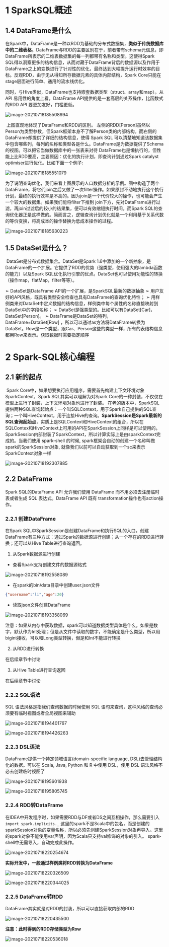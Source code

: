 # 1 SparkSQL概述



## 1.4 DataFrame是什么

​		在Spark中，DataFrame是一种以RDD为基础的分布式数据集，**类似于传统数据库中的二维表格**。DataFrame与RDD的主要区别在于，前者带有schema元信息，即DataFrame所表示的二维表数据集的每一列都带有名称和类型。这使得Spark SQL得以洞察更多的结构信息，从而对藏于DataFrame背后的数据源以及作用于DataFrame之上的变换进行了针对性的优化，最终达到大幅提升运行时效率的目标。反观RDD，由于无从得知所存数据元素的具体内部结构，Spark Core只能在stage层面进行简单、通用的流水线优化。

​		同时，与Hive类似，DataFrame也支持嵌套数据类型（struct、array和map）。从 API 易用性的角度上看，DataFrame API提供的是一套高层的关系操作，比函数式的RDD API 要更加友好，门槛更低。

![image-20210718185508994](https://gitee.com/wnboy/pic_bed/raw/master/img/image-20210718185508994.png)

​		上图直观地体现了DataFrame和RDD的区别。
​		左侧的RDD[Person]虽然以Person为类型参数，但Spark框架本身不了解Person类的内部结构。而右侧的DataFrame却提供了详细的结构信息，使得 Spark SQL 可以清楚地知道该数据集中包含哪些列，每列的名称和类型各是什么。
​		DataFrame是为数据提供了Schema的视图。可以把它当做数据库中的一张表来对待
DataFrame也是懒执行的，但性能上比RDD要高，主要原因：优化的执行计划，即查询计划通过Spark catalyst optimiser进行优化。比如下面一个例子:

![image-20210718185551079](https://gitee.com/wnboy/pic_bed/raw/master/img/image-20210718185551079.png)

​		为了说明查询优化，我们来看上图展示的人口数据分析的示例。图中构造了两个DataFrame，将它们join之后又做了一次filter操作。如果原封不动地执行这个执行计划，最终的执行效率是不高的。因为join是一个代价较大的操作，也可能会产生一个较大的数据集。如果我们能将filter下推到 join下方，先对DataFrame进行过滤，再join过滤后的较小的结果集，便可以有效缩短执行时间。而Spark SQL的查询优化器正是这样做的。简而言之，逻辑查询计划优化就是一个利用基于关系代数的等价变换，将高成本的操作替换为低成本操作的过程。

![image-20210718185630223](https://gitee.com/wnboy/pic_bed/raw/master/img/image-20210718185630223.png)

## 1.5 DataSet是什么？

​		DataSet是分布式数据集合。DataSet是Spark 1.6中添加的一个新抽象，是DataFrame的一个扩展。它提供了RDD的优势（强类型，使用强大的lambda函数的能力）以及Spark SQL优化执行引擎的优点。DataSet也可以使用功能性的转换（操作map，flatMap，filter等等）。

➢ DataSet是DataFrame API的一个扩展，是SparkSQL最新的数据抽象
➢ 用户友好的API风格，既具有类型安全检查也具有DataFrame的查询优化特性；
➢ 用样例类来对DataSet中定义数据的结构信息，样例类中每个属性的名称直接映射到DataSet中的字段名称；
➢ DataSet是强类型的。比如可以有DataSet[Car]，DataSet[Person]。
➢ DataFrame是DataSet的特列，DataFrame=DataSet[Row] ，所以可以通过as方法将DataFrame转换为DataSet。Row是一个类型，跟Car、Person这些的类型一样，所有的表结构信息都用Row来表示。获取数据时需要指定顺序

# 2 Spark-SQL核心编程

## 2.1 新的起点

​		Spark Core中，如果想要执行应用程序，需要首先构建上下文环境对象SparkContext，Spark SQL其实可以理解为对Spark Core的一种封装，不仅仅在模型上进行了封装，上下文环境对象也进行了封装。
​		在老的版本中，SparkSQL提供两种SQL查询起始点：一个叫SQLContext，用于Spark自己提供的SQL查询；一个叫HiveContext，用于连接Hive的查询。
​		**SparkSession是Spark最新的SQL查询起始点**，实质上是SQLContext和HiveContext的组合，所以在SQLContex和HiveContext上可用的API在SparkSession上同样是可以使用的。SparkSession内部封装了SparkContext，所以计算实际上是由sparkContext完成的。当我们使用 spark-shell 的时候, spark框架会自动的创建一个名称叫做spark的SparkSession对象, 就像我们以前可以自动获取到一个sc来表示SparkContext对象一样

![image-20210718192307885](https://gitee.com/wnboy/pic_bed/raw/master/img/image-20210718192307885.png)

## 2.2 DataFrame

Spark SQL的DataFrame API 允许我们使用 DataFrame 而不用必须去注册临时表或者生成 SQL 表达式。DataFrame API 既有 transformation操作也有action操作。

### 2.2.1 创建DataFrame

在Spark SQL中SparkSession是创建DataFrame和执行SQL的入口，创建DataFrame有三种方式：通过Spark的数据源进行创建；从一个存在的RDD进行转换；还可以从Hive Table进行查询返回。

1) 从Spark数据源进行创建

- 查看Spark支持创建文件的数据源格式

![image-20210718192558089](https://gitee.com/wnboy/pic_bed/raw/master/img/image-20210718192558089.png)



- 在spark的bin/data目录中创建user.json文件

```json
{"username":"li","age":20}
```

- 读取json文件创建DataFrame

![image-20210718193358069](https://gitee.com/wnboy/pic_bed/raw/master/img/image-20210718193358069.png)

注意：如果从内存中获取数据，spark可以知道数据类型具体是什么。如果是数字，默认作为Int处理；但是从文件中读取的数字，不能确定是什么类型，所以用bigint接收，可以和Long类型转换，但是和Int不能进行转换

2) 从RDD进行转换

在后续章节中讨论

3) 从Hive Table进行查询返回

在后续章节中讨论

### 2.2.2 SQL语法

SQL 语法风格是指我们查询数据的时候使用 SQL 语句来查询，这种风格的查询必须要有临时视图或者全局视图来辅助

![image-20210718194401767](https://gitee.com/wnboy/pic_bed/raw/master/img/image-20210718194401767.png)

![image-20210718194426263](https://gitee.com/wnboy/pic_bed/raw/master/img/image-20210718194426263.png)

### 2.2.3 DSL语法

DataFrame提供一个特定领域语言(domain-specific language, DSL)去管理结构化的数据。可以在 Scala, Java, Python 和 R 中使用 DSL，使用 DSL 语法风格不必去创建临时视图了

![image-20210718195601938](https://gitee.com/wnboy/pic_bed/raw/master/img/image-20210718195601938.png)

![image-20210718195805745](https://gitee.com/wnboy/pic_bed/raw/master/img/image-20210718195805745.png)

### 2.2.4 RDD转DataFrame

在IDEA中开发程序时，如果需要RDD与DF或者DS之间互相操作，那么需要引入 `import spark.implicits._`
这里的spark不是Scala中的包名，而是创建的sparkSession对象的变量名称，所以必须先创建SparkSession对象再导入。这里的spark对象不能使用var声明，因为Scala只支持val修饰的对象的引入。
spark-shell中无需导入，自动完成此操作。

![image-20210718220254674](https://gitee.com/wnboy/pic_bed/raw/master/img/image-20210718220254674.png)

**实际开发中，一般通过样例类将RDD转换为DataFrame**

![image-20210718220326509](https://gitee.com/wnboy/pic_bed/raw/master/img/image-20210718220326509.png)

![image-20210718220344025](https://gitee.com/wnboy/pic_bed/raw/master/img/image-20210718220344025.png)

### 2.2.5 DataFrame转RDD

DataFrame其实就是对RDD的封装，所以可以直接获取内部的RDD

![image-20210718220435500](https://gitee.com/wnboy/pic_bed/raw/master/img/image-20210718220435500.png)

**注意：此时得到的RDD存储类型为Row**

![image-20210718220536018](https://gitee.com/wnboy/pic_bed/raw/master/img/image-20210718220536018.png)